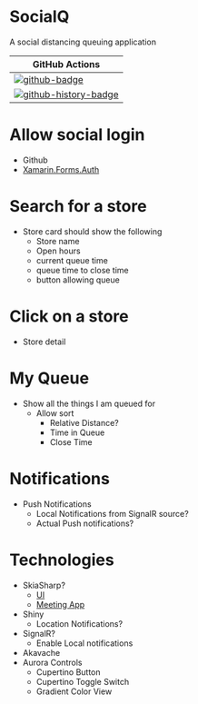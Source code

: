 # SocialQ
A social distancing queuing application

<!-- history badges -->
| GitHub Actions |
| -------------- |
| [![github-badge]][github] |
| [![github-history-badge]][github] |
<!-- history badges -->

# Allow social login
- Github
- [Xamarin.Forms.Auth](https://github.com/glennawatson/Xamarin.Forms.Auth)

# Search for a store
- Store card should show the following
    - Store name
    - Open hours
    - current queue time
    - queue time to close time
    - button allowing queue

# Click on a store
- Store detail
 
 # My Queue
- Show all the things I am queued for
    - Allow sort
        - Relative Distance?
        - Time in Queue
        - Close Time

# Notifications
- Push Notifications
    - Local Notifications from SignalR source?
    - Actual Push notifications?

# Technologies

- SkiaSharp?
    - [UI](https://dribbble.com/shots/13874449-Task-Planner-App-Concept/attachments/5482142?mode=media)
    - [Meeting App](https://dribbble.com/shots/13900649-Meeting-App)
- Shiny
    - Location Notifications?
- SignalR?
    - Enable Local notifications
- Akavache
- Aurora Controls
    - Cupertino Button
    - Cupertino Toggle Switch
    - Gradient Color View

[github]: https://github.com/reactivemarbles/SocialQ/actions?query=workflow%3ABuild
[github-badge]: https://img.shields.io/github/workflow/status/reactivemarbles/SocialQ/Build.svg?label=github&logo=github&color=b845fc&logoColor=b845fc&style=flat "GitHub Actions Status"
[github-history-badge]: https://buildstats.info/github/chart/reactivemarbles/SocialQ?includeBuildsFromPullRequest=false "GitHub Actions History"
